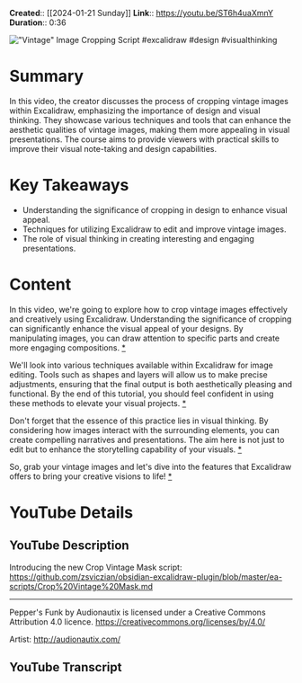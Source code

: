 **Created**:: [[2024-01-21 Sunday]]
**Link**:: https://youtu.be/ST6h4uaXmnY
**Duration**:: 0:36

!["Vintage" Image Cropping Script #excalidraw #design #visualthinking](https://youtu.be/ST6h4uaXmnY)

# Summary
In this video, the creator discusses the process of cropping vintage images within Excalidraw, emphasizing the importance of design and visual thinking. They showcase various techniques and tools that can enhance the aesthetic qualities of vintage images, making them more appealing in visual presentations. The course aims to provide viewers with practical skills to improve their visual note-taking and design capabilities.

# Key Takeaways
- Understanding the significance of cropping in design to enhance visual appeal.
- Techniques for utilizing Excalidraw to edit and improve vintage images.
- The role of visual thinking in creating interesting and engaging presentations.

# Content
In this video, we're going to explore how to crop vintage images effectively and creatively using Excalidraw. Understanding the significance of cropping can significantly enhance the visual appeal of your designs. By manipulating images, you can draw attention to specific parts and create more engaging compositions. [* ](https://youtu.be/ST6h4uaXmnY?t=0) 

We'll look into various techniques available within Excalidraw for image editing. Tools such as shapes and layers will allow us to make precise adjustments, ensuring that the final output is both aesthetically pleasing and functional. By the end of this tutorial, you should feel confident in using these methods to elevate your visual projects. [* ](https://youtu.be/ST6h4uaXmnY?t=45) 

Don't forget that the essence of this practice lies in visual thinking. By considering how images interact with the surrounding elements, you can create compelling narratives and presentations. The aim here is not just to edit but to enhance the storytelling capability of your visuals. [* ](https://youtu.be/ST6h4uaXmnY?t=90) 

So, grab your vintage images and let's dive into the features that Excalidraw offers to bring your creative visions to life! [* ](https://youtu.be/ST6h4uaXmnY?t=135)

# YouTube Details

## YouTube Description

Introducing the new Crop Vintage Mask script: https://github.com/zsviczian/obsidian-excalidraw-plugin/blob/master/ea-scripts/Crop%20Vintage%20Mask.md

-----

Pepper's Funk by Audionautix is licensed under a Creative Commons Attribution 4.0 licence. https://creativecommons.org/licenses/by/4.0/

Artist: http://audionautix.com/

## YouTube Transcript



